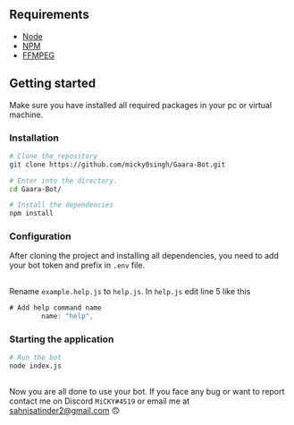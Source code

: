 ## Requirements

- [Node](https://nodejs.org/en/)
- [NPM](https://www.npmjs.com/)
- [FFMPEG](https://www.ffmpeg.org/)

## Getting started

Make sure you have installed all required packages in your pc or virtual machine.

### Installation

```bash
# Clone the repository
git clone https://github.com/micky0singh/Gaara-Bot.git

# Enter into the directory.
cd Gaara-Bot/

# Install the dependencies
npm install
```
### Configuration

After cloning the project and installing all dependencies, you need to add your bot token and prefix in `.env` file.

##
Rename `example.help.js` to `help.js`. 
In `help.js` edit line 5 like this

```js
# Add help command name
        name: "help",
```

### Starting the application

```bash
# Run the bot
node index.js
```

##

Now you are all done to use your bot. If you face any bug or want to report contact me on Discord `MiCKY#4519` or email me at sahnisatinder2@gmail.com 🙃
